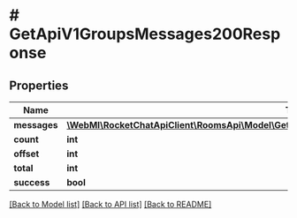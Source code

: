 # # GetApiV1GroupsMessages200Response

## Properties

Name | Type | Description | Notes
------------ | ------------- | ------------- | -------------
**messages** | [**\WebMI\RocketChatApiClient\RoomsApi\Model\GetApiV1GroupsMessages200ResponseMessagesInner[]**](GetApiV1GroupsMessages200ResponseMessagesInner.md) |  | [optional]
**count** | **int** |  | [optional]
**offset** | **int** |  | [optional]
**total** | **int** |  | [optional]
**success** | **bool** |  | [optional]

[[Back to Model list]](../../README.md#models) [[Back to API list]](../../README.md#endpoints) [[Back to README]](../../README.md)

